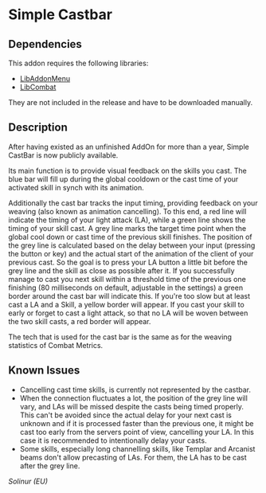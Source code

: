 # Simple Castbar

## Dependencies

This addon requires the following libraries:

* [LibAddonMenu](https://www.esoui.com/downloads/info7-LibAddonMenu.html)
* [LibCombat](https://www.esoui.com/downloads/info2528-LibCombat.html)

They are not included in the release and have to be downloaded manually.

## Description

After having existed as an unfinished AddOn for more than a year, Simple CastBar is now publicly available. 

Its main function is to provide visual feedback on the skills you cast. 
The blue bar will fill up during the global cooldown or the cast time of your activated skill in synch with its animation. 

Additionally the cast bar tracks the input timing, providing feedback on your weaving (also known as animation cancelling). 
To this end, a red line will indicate the timing of your light attack (LA), while a green line shows the timing of your skill cast. 
A grey line marks the target time point when the global cool down or cast time of the previous skill finishes. 
The position of the grey line is calculated based on the delay between your input (pressing the button or key) and the actual start of the animation of the client of your previous cast. 
So the goal is to press your LA button a little bit before the grey line and the skill as close as possible after it.
If you successfully manage to cast you next skill within a threshold time of the previous one finishing (80 milliseconds on default, adjustable in the settings) a green border around the cast bar will indicate this. If you're too slow but at least cast a LA and a Skill, a yellow border will appear. If you cast your skill to early or forget to cast a light attack, so that no LA will be woven between the two skill casts, a red border will appear.

The tech that is used for the cast bar is the same as for the weaving statistics of Combat Metrics.

## Known Issues
* Cancelling cast time skills, is currently not represented by the castbar.
* When the connection fluctuates a lot, the position of the grey line will vary, and LAs will be missed despite the casts being timed properly. This can't be avoided since the actual delay for your next cast is unknown and if it is processed faster than the previous one, it might be cast too early from the servers point of view, cancelling your LA. In this case it is recommended to intentionally delay your casts.
* Some skills, especially long channelling skills, like Templar and Arcanist beams don't allow precasting of LAs. For them, the LA has to be cast after the grey line.

*Solinur (EU)*
